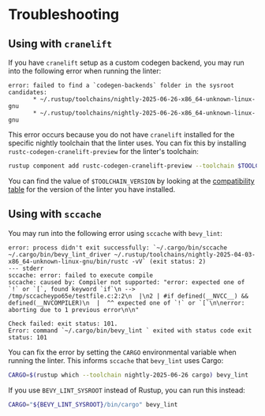 # Troubleshooting

## Using with `cranelift`

If you have `cranelift` setup as a custom codegen backend, you may run into the following error when running the linter:

```
error: failed to find a `codegen-backends` folder in the sysroot candidates:
       * ~/.rustup/toolchains/nightly-2025-06-26-x86_64-unknown-linux-gnu
       * ~/.rustup/toolchains/nightly-2025-06-26-x86_64-unknown-linux-gnu
```

This error occurs because you do not have `cranelift` installed for the specific nightly toolchain that the linter uses. You can fix this by installing `rustc-codegen-cranelift-preview` for the linter's toolchain:

```sh
rustup component add rustc-codegen-cranelift-preview --toolchain $TOOLCHAIN_VERSION
```

You can find the value of `$TOOLCHAIN_VERSION` by looking at the [compatibility table](compatibility.md) for the version of the linter you have installed.

## Using with `sccache`

You may run into the following error using `sccache` with `bevy_lint`:

```
error: process didn't exit successfully: `~/.cargo/bin/sccache ~/.cargo/bin/bevy_lint_driver ~/.rustup/toolchains/nightly-2025-04-03-x86_64-unknown-linux-gnu/bin/rustc -vV` (exit status: 2)
--- stderr
sccache: error: failed to execute compile
sccache: caused by: Compiler not supported: "error: expected one of `!` or `[`, found keyword `if`\n --> /tmp/sccacheypo65e/testfile.c:2:2\n  |\n2 | #if defined(__NVCC__) && defined(__NVCOMPILER)\n  |  ^^ expected one of `!` or `[`\n\nerror: aborting due to 1 previous error\n\n"

Check failed: exit status: 101.
Error: command `~/.cargo/bin/bevy_lint ` exited with status code exit status: 101
```

You can fix the error by setting the `CARGO` environmental variable when running the linter. This informs `sccache` that `bevy_lint` uses Cargo:

```sh
CARGO=$(rustup which --toolchain nightly-2025-06-26 cargo) bevy_lint
```

If you use `BEVY_LINT_SYSROOT` instead of Rustup, you can run this instead:

```sh
CARGO="${BEVY_LINT_SYSROOT}/bin/cargo" bevy_lint
```
